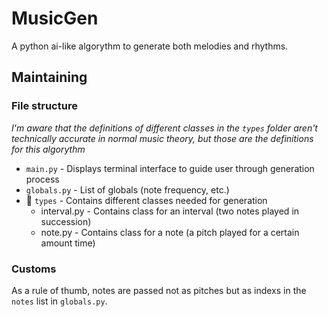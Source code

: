 # MusicGen
A python ai-like algorythm to generate both melodies and rhythms.

## Maintaining
### File structure
*I'm aware that the definitions of different classes in the `types` folder aren't technically accurate in normal music theory, but those are the definitions for this algorythm*
 - `main.py` - Displays terminal interface to guide user through generation process
 - `globals.py` - List of globals (note frequency, etc.)
 - 📁 `types` - Contains different classes needed for generation
     - interval.py - Contains class for an interval (two notes played in succession)
     - note.py - Contains class for a note (a pitch played for a certain amount time)
### Customs
As a rule of thumb, notes are passed not as pitches but as indexs in the `notes` list in `globals.py`.
